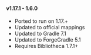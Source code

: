 #### **v1.17.1 - 1.6.0**  
* Ported to run on 1.17.+  
* Updated to official mappings  
* Updated to Gradle 7.1  
* Updated to ForgeGradle 5.1  
* Requires Bibliotheca 1.7.1+  